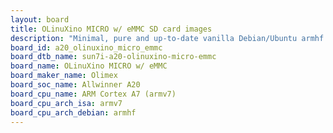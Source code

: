 ```yaml
---
layout: board
title: OLinuXino MICRO w/ eMMC SD card images
description: "Minimal, pure and up-to-date vanilla Debian/Ubuntu armhf SD card images for OLinuXino MICRO w/ eMMC by Olimex, SoC: Allwinner A20, CPU ISA: armv7"
board_id: a20_olinuxino_micro_emmc
board_dtb_name: sun7i-a20-olinuxino-micro-emmc
board_name: OLinuXino MICRO w/ eMMC
board_maker_name: Olimex
board_soc_name: Allwinner A20
board_cpu_name: ARM Cortex A7 (armv7)
board_cpu_arch_isa: armv7
board_cpu_arch_debian: armhf
---
```

